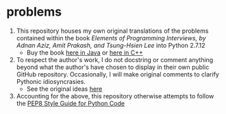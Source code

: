 # problems

1. This repository houses my own original translations of the problems contained within the book *Elements of Programming Interviews, by Adnan Aziz, Amit Prakash, and Tsung-Hsien Lee* into Python 2.7.12
   * Buy the book [here in Java](https://www.amazon.com/dp/1517671272/ref=cm_sw_su_dp) or [here in C++](https://www.amazon.com/Elements-Programming-Interviews-Insiders-Guide/dp/1479274836/ref=cm_cr_dp_asin_lnk)
2. To respect the author's work, I do not docstring or comment anything beyond what the author's have chosen to display in their own public GitHub repository. Occasionally, I will make original comments to clarify Pythonic idiosyncrasies.
   * See the original ideas [here](https://github.com/adnanaziz/epicode)
3. Accounting for the above, this repository otherwise attempts to follow the [PEP8 Style Guide for Python Code](https://www.python.org/dev/peps/pep-0008/)

